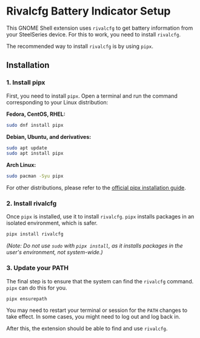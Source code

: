 # Rivalcfg Battery Indicator Setup

This GNOME Shell extension uses `rivalcfg` to get battery information from your SteelSeries device. For this to work, you need to install `rivalcfg`.

The recommended way to install `rivalcfg` is by using `pipx`.

## Installation

### 1. Install pipx

First, you need to install `pipx`. Open a terminal and run the command corresponding to your Linux distribution:

**Fedora, CentOS, RHEL:**
```bash
sudo dnf install pipx
```

**Debian, Ubuntu, and derivatives:**
```bash
sudo apt update
sudo apt install pipx
```

**Arch Linux:**
```bash
sudo pacman -Syu pipx
```

For other distributions, please refer to the [official pipx installation guide](https://pipx.pypa.io/stable/installation/).

### 2. Install rivalcfg

Once `pipx` is installed, use it to install `rivalcfg`. `pipx` installs packages in an isolated environment, which is safer.

```bash
pipx install rivalcfg
```
*(Note: Do not use `sudo` with `pipx install`, as it installs packages in the user's environment, not system-wide.)*

### 3. Update your PATH

The final step is to ensure that the system can find the `rivalcfg` command. `pipx` can do this for you.

```bash
pipx ensurepath
```

You may need to restart your terminal or session for the `PATH` changes to take effect. In some cases, you might need to log out and log back in.

After this, the extension should be able to find and use `rivalcfg`.
